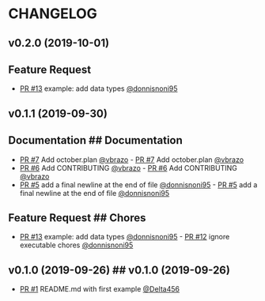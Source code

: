 # CHANGELOG


## v0.2.0 \(2019-10-01\)


## Feature Request

* [PR \#13](https://github.com/v-community/v_by_example/pull/13) example: add data types [@donnisnoni95](https://github.com/donnisnoni95)

## v0.1.1 (2019-09-30)

## Documentation	## Documentation


* [PR \#7](https://github.com/v-community/v_by_example/pull/7) Add october.plan [@vbrazo](https://github.com/vbrazo)	- [PR #7](https://github.com/v-community/v_by_example/pull/7) Add october.plan [@vbrazo](https://github.com/vbrazo)
* [PR \#6](https://github.com/v-community/v_by_example/pull/6) Add CONTRIBUTING [@vbrazo](https://github.com/vbrazo)	- [PR #6](https://github.com/v-community/v_by_example/pull/6) Add CONTRIBUTING [@vbrazo](https://github.com/vbrazo)
* [PR \#5](https://github.com/v-community/v_by_example/pull/5) add a final newline at the end of file [@donnisnoni95](https://github.com/donnisnoni95)	- [PR #5](https://github.com/v-community/v_by_example/pull/5) add a final newline at the end of file [@donnisnoni95](https://github.com/donnisnoni95)


## Feature Request	## Chores


* [PR \#13](https://github.com/v-community/v_by_example/pull/13) example: add data types [@donnisnoni95](https://github.com/donnisnoni95)	- [PR #12](https://github.com/v-community/v_by_example/pull/12) ignore executable chores [@donnisnoni95](https://github.com/donnisnoni95)


## v0.1.0 \(2019-09-26\)	## v0.1.0 (2019-09-26)


* [PR \#1](https://github.com/v-community/v_by_example/pull/1) README.md with first example [@Delta456](https://github.com/Delta456)
